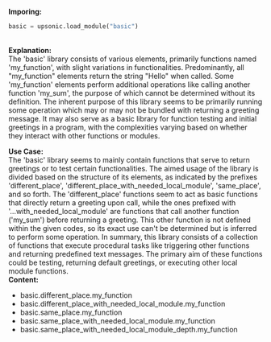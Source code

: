 <b class="custom_code_highlight_green">Imporing:</b><br>
```python
basic = upsonic.load_module("basic")
```
<br><b class="custom_code_highlight_green">Explanation:</b><br>The 'basic' library consists of various elements, primarily functions named 'my_function', with slight variations in functionalities. Predominantly, all "my_function" elements return the string "Hello" when called. Some 'my_function' elements perform additional operations like calling another function 'my_sum', the purpose of which cannot be determined without its definition. The inherent purpose of this library seems to be primarily running some operation which may or may not be bundled with returning a greeting message. It may also serve as a basic library for function testing and initial greetings in a program, with the complexities varying based on whether they interact with other functions or modules.

<b class="custom_code_highlight_green">Use Case:</b><br>The 'basic' library seems to mainly contain functions that serve to return greetings or to test certain functionalities. The aimed usage of the library is divided based on the structure of its elements, as indicated by the prefixes 'different_place', 'different_place_with_needed_local_module', 'same_place', and so forth. The 'different_place' functions seem to act as basic functions that directly return a greeting upon call, while the ones prefixed with '...with_needed_local_module' are functions that call another function ('my_sum') before returning a greeting. This other function is not defined within the given codes, so its exact use can't be determined but is inferred to perform some operation. In summary, this library consists of a collection of functions that execute procedural tasks like triggering other functions and returning predefined text messages. The primary aim of these functions could be testing, returning default greetings, or executing other local module functions.
<br><b class="custom_code_highlight_green">Content:</b><br>
  - basic.different_place.my_function
  - basic.different_place_with_needed_local_module.my_function
  - basic.same_place.my_function
  - basic.same_place_with_needed_local_module.my_function
  - basic.same_place_with_needed_local_module_depth.my_function
